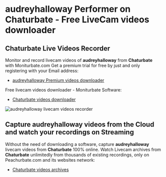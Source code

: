 # audreyhalloway Performer on Chaturbate - Free LiveCam videos downloader

## Chaturbate Live Videos Recorder

Monitor and record livecam videos of **audreyhalloway** from **Chaturbate** with Moniturbate.com
Get a premium trial for free by just and only registering with your Email address:
* [audreyhalloway Premium videos downloader](https://moniturbate.com/request-demo-licence-key.html)

Free livecam videos downloader - Moniturbate Software:
* [Chaturbate videos downloader](https://moniturbate.com/moniturbate-download-software.html)

![audreyhalloway livecam videos recorder](https://peachurnet.com/templates/moniturbate-software.png)


## Capture audreyhalloway videos from the Cloud and watch your recordings on Streaming

Without the need of downloading a software, capture **audreyhalloway** livecam videos from **Chaturbate** 100% online.
Watch Livecam archives from **Chaturbate** unlimitedly from thousands of existing recordings, only on Peachurbate.com and its websites network:
* [Chaturbate videos archives](https://peachurnet.com/)